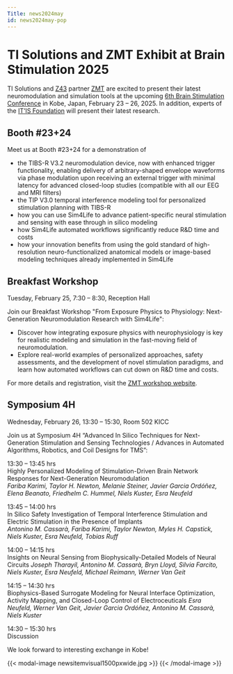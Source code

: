 ```yaml
---
Title: news2024may
id: news2024may-pop
---
```

# TI Solutions and ZMT Exhibit at Brain Stimulation 2025

TI Solutions and [Z43](https://z43.swiss) partner [ZMT](https://zmt.swiss) are excited to present their latest neuromodulation and simulation tools at the upcoming [6th Brain Stimulation Conference](https://www.elsevier.com/events/conferences/all/international-brain-stimulation-conference) in Kobe, Japan, February 23 – 26, 2025. In addition, experts of the [IT’IS Foundation](https://itis.swiss) will present their latest research.

## Booth #23+24  
Meet us at Booth #23+24 for a demonstration of
- the TIBS-R V3.2 neuromodulation device, now with enhanced trigger functionality, enabling delivery of arbitrary-shaped envelope waveforms via phase modulation upon receiving an external trigger with minimal latency for advanced closed-loop studies (compatible with all our EEG and MRI filters)
- the TIP V3.0 temporal interference modeling tool for personalized stimulation planning with TIBS-R
- how you can use Sim4Life to advance patient-specific neural stimulation and sensing with ease through in silico modeling
- how Sim4Life automated workflows significantly reduce R&D time and costs
- how your innovation benefits from using the gold standard of high-resolution neuro-functionalized anatomical models or image-based modeling techniques already implemented in Sim4Life


## Breakfast Workshop  
Tuesday, February 25, 7:30 – 8:30, Reception Hall  

Join our Breakfast Workshop "From Exposure Physics to Physiology: Next-Generation Neuromodulation Research with Sim4Life":
- Discover how integrating exposure physics with neurophysiology is key for realistic modeling and simulation in the fast-moving field of neuromodulation.
- Explore real-world examples of personalized approaches, safety assessments, and the development of novel stimulation paradigms, and learn how automated workflows can cut down on R&D time and costs.

For more details and registration, visit the [ZMT workshop website](https://zmt.swiss/news-and-events/events/workshops/sim4life-brainstim-2025/registration-brainstim-2025/).


## Symposium 4H  
Wednesday, February 26, 13:30 – 15:30, Room 502 KICC  

Join us at Symposium 4H “Advanced In Silico Techniques for Next-Generation Stimulation and Sensing Technologies / Advances in Automated Algorithms, Robotics, and Coil Designs for TMS”:

13:30 – 13:45 hrs  
Highly Personalized Modeling of Stimulation-Driven Brain Network Responses for Next-Generation Neuromodulation  
*Fariba Karimi, Taylor H. Newton, Melanie Steiner, Javier Garcia Ordóñez, Elena Beanato, Friedhelm C. Hummel, Niels Kuster, Esra Neufeld*

13:45 – 14:00 hrs  
In Silico Safety Investigation of Temporal Interference Stimulation and Electric Stimulation in the Presence of Implants  
*Antonino M. Cassarà, Fariba Karimi, Taylor Newton, Myles H. Capstick, Niels Kuster, Esra Neufeld, Tobias Ruff*

14:00 – 14:15 hrs  
Insights on Neural Sensing from Biophysically-Detailed Models of Neural Circuits
*Joseph Tharayil, Antonino M. Cassarà, Bryn Lloyd, Silvia Farcito, Niels Kuster, Esra Neufeld, Michael Reimann, Werner Van Geit*

14:15 – 14:30 hrs  
Biophysics-Based Surrogate Modeling for Neural Interface Optimization, Activity Mapping, and Closed-Loop Control of Electroceuticals
*Esra Neufeld, Werner Van Geit, Javier Garcia Ordóñez, Antonino M. Cassarà, Niels Kuster*

14:30 – 15:30 hrs  
Discussion

We look forward to interesting exchange in Kobe!

{{< modal-image newsitemvisual1500pxwide.jpg >}} {{< /modal-image >}}
